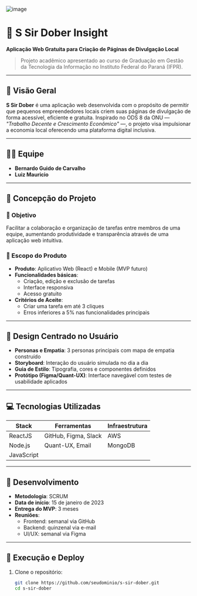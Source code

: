 
![image](https://github.com/user-attachments/assets/481e56ab-6b0d-48fe-914b-c6c120973c01)



# 🧠 S Sir Dober Insight

**Aplicação Web Gratuita para Criação de Páginas de Divulgação Local**

> Projeto acadêmico apresentado ao curso de Graduação em Gestão da Tecnologia da Informação no Instituto Federal do Paraná (IFPR).

---

## 📌 Visão Geral

**S Sir Dober** é uma aplicação web desenvolvida com o propósito de permitir que pequenos empreendedores locais criem suas páginas de divulgação de forma acessível, eficiente e gratuita. Inspirado no ODS 8 da ONU — *"Trabalho Decente e Crescimento Econômico"* —, o projeto visa impulsionar a economia local oferecendo uma plataforma digital inclusiva.

---

## 🧑‍💻 Equipe

- **Bernardo Guido de Carvalho**  
- **Luiz Mauricio**

---

## 🧠 Concepção do Projeto

### 🎯 Objetivo
Facilitar a colaboração e organização de tarefas entre membros de uma equipe, aumentando produtividade e transparência através de uma aplicação web intuitiva.

### 🧱 Escopo do Produto

- **Produto**: Aplicativo Web (React) e Mobile (MVP futuro)
- **Funcionalidades básicas**:
  - Criação, edição e exclusão de tarefas
  - Interface responsiva
  - Acesso gratuito
- **Critérios de Aceite**:
  - Criar uma tarefa em até 3 cliques
  - Erros inferiores a 5% nas funcionalidades principais

---

## 🎨 Design Centrado no Usuário

- **Personas e Empatia**: 3 personas principais com mapa de empatia construído
- **Storyboard**: Interação do usuário simulada no dia a dia
- **Guia de Estilo**: Tipografia, cores e componentes definidos
- **Protótipo (Figma/Quant-UX)**: Interface navegável com testes de usabilidade aplicados

---

## 💻 Tecnologias Utilizadas

| Stack         | Ferramentas         | Infraestrutura |
|---------------|---------------------|----------------|
| ReactJS       | GitHub, Figma, Slack| AWS            |
| Node.js       | Quant-UX, Email     | MongoDB        |
| JavaScript    |                     |                |

---

## 🚀 Desenvolvimento

- **Metodologia**: SCRUM
- **Data de início**: 15 de janeiro de 2023
- **Entrega do MVP**: 3 meses
- **Reuniões**:
  - Frontend: semanal via GitHub
  - Backend: quinzenal via e-mail
  - UI/UX: semanal via Figma

---

## 📲 Execução e Deploy

1. Clone o repositório:
   ```bash
   git clone https://github.com/seudominio/s-sir-dober.git
   cd s-sir-dober

